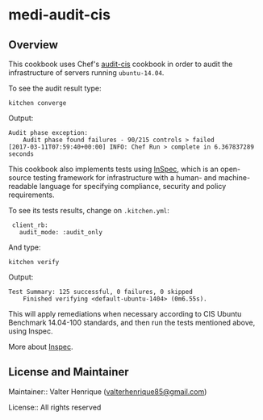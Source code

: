 # medi-audit-cis

## Overview

This cookbook uses Chef's [audit-cis](https://supermarket.chef.io/cookbooks/audit-cis) cookbook in order to audit the infrastructure of servers running `ubuntu-14.04`.

To see the audit result type:

    kitchen converge

Output:

    Audit phase exception:
        Audit phase found failures - 90/215 controls > failed
    [2017-03-11T07:59:40+00:00] INFO: Chef Run > complete in 6.367837289 seconds

 This cookbook also implements tests using [InSpec](https://github.com/chef/inspec), which is an open-source testing framework for infrastructure with a human- and machine-readable language for specifying compliance, security and policy requirements.

 To see its tests results, change on `.kitchen.yml`:

     client_rb:
       audit_mode: :audit_only

And type:

    kitchen verify

Output:

    Test Summary: 125 successful, 0 failures, 0 skipped
        Finished verifying <default-ubuntu-1404> (0m6.55s).

This will apply remediations when necessary according to CIS Ubuntu Benchmark 14.04-100 standards, and then run the tests mentioned above, using Inspec.

More about [Inspec](https://github.com/chef/inspec).

## License and Maintainer

Maintainer:: Valter Henrique (valterhenrique85@gmail.com)

License:: All rights reserved

